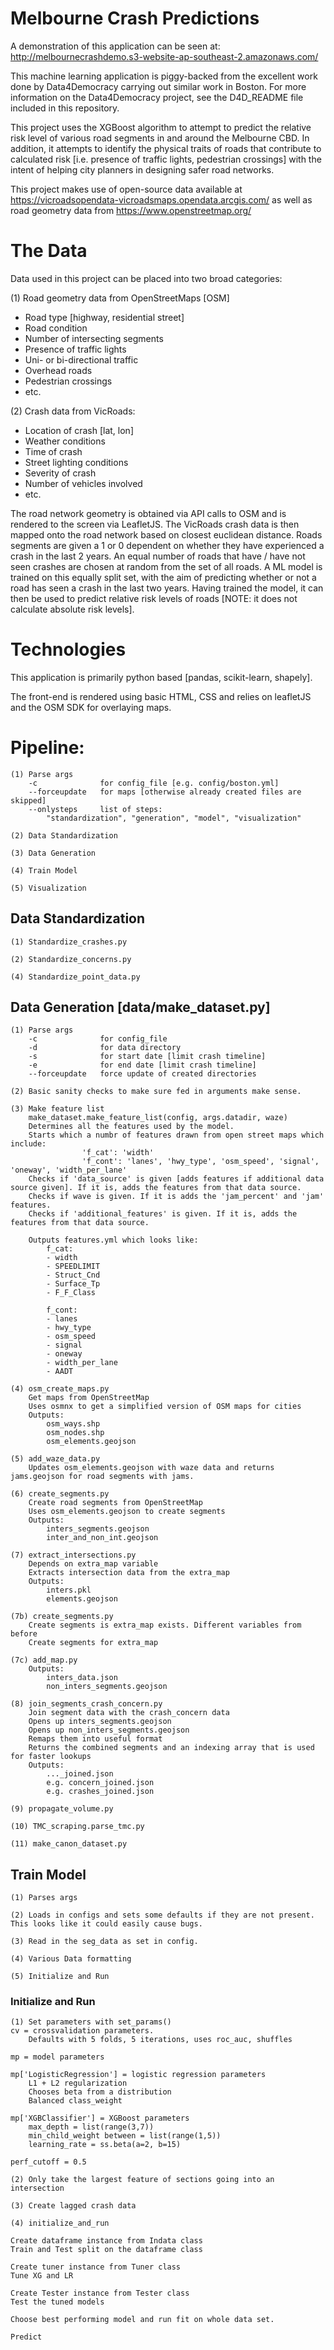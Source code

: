 # Melbourne Crash Predictions

A demonstration of this application can be seen at: http://melbournecrashdemo.s3-website-ap-southeast-2.amazonaws.com/

This machine learning application is piggy-backed from the excellent work done by Data4Democracy carrying out similar work in Boston. 
For more information on the Data4Democracy project, see the D4D_README file included in this repository.

This project uses the XGBoost algorithm to attempt to predict the relative risk level of various road segments in and around the Melbourne CBD.
In addition, it attempts to identify the physical traits of roads that contribute to calculated risk [i.e. presence of traffic lights, pedestrian crossings] with the intent of helping city planners in designing safer road networks.

This project makes use of open-source data available at https://vicroadsopendata-vicroadsmaps.opendata.arcgis.com/ as well as road geometry data from https://www.openstreetmap.org/

# The Data

Data used in this project can be placed into two broad categories:

(1) Road geometry data from OpenStreetMaps [OSM]
- Road type [highway, residential street]
- Road condition
- Number of intersecting segments
- Presence of traffic lights
- Uni- or bi-directional traffic
- Overhead roads
- Pedestrian crossings
- etc.

(2) Crash data from VicRoads:
- Location of crash [lat, lon]
- Weather conditions
- Time of crash
- Street lighting conditions
- Severity of crash
- Number of vehicles involved
- etc.

The road network geometry is obtained via API calls to OSM and is rendered to the screen via LeafletJS.
The VicRoads crash data is then mapped onto the road network based on closest euclidean distance.
Roads segments are given a 1 or 0 dependent on whether they have experienced a crash in the last 2 years.
An equal number of roads that have / have not seen crashes are chosen at random from the set of all roads.
A ML model is trained on this equally split set, with the aim of predicting whether or not a road has seen a crash in the last two years.
Having trained the model, it can then be used to predict relative risk levels of roads [NOTE: it does not calculate absolute risk levels].

# Technologies

This application is primarily python based [pandas, scikit-learn, shapely]. 

The front-end is rendered using basic HTML, CSS and relies on leafletJS and the OSM SDK for overlaying maps.

# Pipeline:

    (1) Parse args
        -c              for config_file [e.g. config/boston.yml]
        --forceupdate   for maps [otherwise already created files are skipped]
        --onlysteps     list of steps:
            "standardization", "generation", "model", "visualization"

    (2) Data Standardization

    (3) Data Generation

    (4) Train Model

    (5) Visualization


## Data Standardization

    (1) Standardize_crashes.py

    (2) Standardize_concerns.py

    (4) Standardize_point_data.py

## Data Generation [data/make_dataset.py]

    (1) Parse args
        -c              for config_file
        -d              for data directory
        -s              for start date [limit crash timeline]
        -e              for end date [limit crash timeline]
        --forceupdate   force update of created directories

    (2) Basic sanity checks to make sure fed in arguments make sense.

    (3) Make feature list
        make_dataset.make_feature_list(config, args.datadir, waze)
        Determines all the features used by the model.
        Starts which a numbr of features drawn from open street maps which include:
                    'f_cat': 'width'
                    'f_cont': 'lanes', 'hwy_type', 'osm_speed', 'signal', 'oneway', 'width_per_lane'
        Checks if 'data_source' is given [adds features if additional data source given]. If it is, adds the features from that data source.
        Checks if wave is given. If it is adds the 'jam_percent' and 'jam' features.
        Checks if 'additional_features' is given. If it is, adds the features from that data source.

        Outputs features.yml which looks like:
            f_cat:
            - width
            - SPEEDLIMIT
            - Struct_Cnd
            - Surface_Tp
            - F_F_Class
            
            f_cont:
            - lanes
            - hwy_type
            - osm_speed
            - signal
            - oneway
            - width_per_lane
            - AADT

    (4) osm_create_maps.py
        Get maps from OpenStreetMap
        Uses osmnx to get a simplified version of OSM maps for cities
        Outputs:
            osm_ways.shp
            osm_nodes.shp
            osm_elements.geojson

    (5) add_waze_data.py
        Updates osm_elements.geojson with waze data and returns jams.geojson for road segments with jams.

    (6) create_segments.py
        Create road segments from OpenStreetMap
        Uses osm_elements.geojson to create segments
        Outputs:
            inters_segments.geojson
            inter_and_non_int.geojson

    (7) extract_intersections.py
        Depends on extra_map variable
        Extracts intersection data from the extra_map
        Outputs:
            inters.pkl
            elements.geojson

    (7b) create_segments.py
        Create segments is extra_map exists. Different variables from before
        Create segments for extra_map

    (7c) add_map.py
        Outputs:
            inters_data.json
            non_inters_segments.geojson

    (8) join_segments_crash_concern.py
        Join segment data with the crash_concern data
        Opens up inters_segments.geojson
        Opens up non_inters_segments.geojson
        Remaps them into useful format
        Returns the combined segments and an indexing array that is used for faster lookups
        Outputs:
            ..._joined.json
            e.g. concern_joined.json
            e.g. crashes_joined.json

    (9) propagate_volume.py

    (10) TMC_scraping.parse_tmc.py

    (11) make_canon_dataset.py

## Train Model

    (1) Parses args

    (2) Loads in configs and sets some defaults if they are not present. This looks like it could easily cause bugs.

    (3) Read in the seg_data as set in config.

    (4) Various Data formatting

    (5) Initialize and Run

### Initialize and Run

    (1) Set parameters with set_params()
    cv = crossvalidation parameters.
        Defaults with 5 folds, 5 iterations, uses roc_auc, shuffles

    mp = model parameters

    mp['LogisticRegression'] = logistic regression parameters
        L1 + L2 regularization
        Chooses beta from a distribution
        Balanced class_weight

    mp['XGBClassifier'] = XGBoost parameters
        max_depth = list(range(3,7))
        min_child_weight between = list(range(1,5))
        learning_rate = ss.beta(a=2, b=15)

    perf_cutoff = 0.5

    (2) Only take the largest feature of sections going into an intersection

    (3) Create lagged crash data

    (4) initialize_and_run

    Create dataframe instance from Indata class
    Train and Test split on the dataframe class

    Create tuner instance from Tuner class
    Tune XG and LR

    Create Tester instance from Tester class
    Test the tuned models

    Choose best performing model and run fit on whole data set.

    Predict



